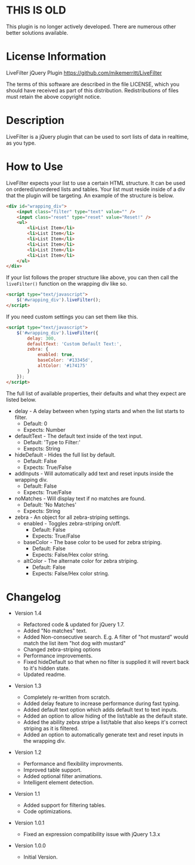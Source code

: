 # THIS IS OLD
This plugin is no longer actively developed. There are numerous other better solutions available.

# License Information
LiveFilter jQuery Plugin
https://github.com/mikemerritt/LiveFilter

The terms of this software are described in the file LICENSE, which you should have received as
part of this distribution. Redistributions of files must retain the above copyright notice.

# Description
LiveFilter is a jQuery plugin that can be used to sort lists of data in realtime, as you type.

# How to Use
LiveFilter expects your list to use a certain HTML structure. It can be used on ordered/unordered lists and tables. Your list must reside inside of a div that the plugin will be targeting. An example of the structure is below.

```html
<div id="wrapping_div">
	<input class="filter" type="text" value="" />
	<input class="reset" type="reset" value="Reset!" />
	<ul>
		<li>List Item</li>
		<li>List Item</li>
		<li>List Item</li>
		<li>List Item</li>
		<li>List Item</li>
		<li>List Item</li>
	</ul>
</div>
```

If your list follows the proper structure like above, you can then call the `liveFilter()` function on the wrapping div like so.

```html
<script type="text/javascript">
	$('#wrapping_div').liveFilter();
</script>
````

If you need custom settings you can set them like this.

```html
<script type="text/javascript">
	$('#wrapping_div').liveFilter({
		delay: 300, 
		defaultText: 'Custom Default Text:',
		zebra: {
			enabled: true,
			baseColor: '#13345d',
			altColor: '#174175'
		}
	});
</script>
```

The full list of available properties, their defaults and what they expect are listed below.

+ delay - A delay between when typing starts and when the list starts to filter.
	+ Default: 0
	+ Expects: Number
+ defaultText - The default text inside of the text input.
	+ Default: 'Type to Filter:'
	+ Exepcts: String
+ hideDefault - Hides the full list by default.
	+ Default: False
	+ Expects: True/False
+ addInputs - Will automatically add text and reset inputs inside the wrapping div.
	+ Default: False
	+ Expects: True/False
+ noMatches - Will display text if no matches are found.
	+ Default: 'No Matches'
	+ Expects: String
+ zebra - An object for all zebra-striping settings.
	+ enabled - Toggles zebra-striping on/off.
		+ Default: False
		+ Expects: True/False
	+ baseColor - The base color to be used for zebra striping.
		+ Default: False
		+ Expects: False/Hex color string.
	+ altColor - The alternate color for zebra striping.
		+ Default: False
		+ Expects: False/Hex color string.

# Changelog

+ Version 1.4
	+ Refactored code & updated for jQuery 1.7.
	+ Added "No matches" text.
	+ Added Non-consecutive search. E.g. A filter of "hot mustard" would match the list item "hot dog with mustard"
	+ Changed zebra-striping options
	+ Performance improvements.
	+ Fixed hideDefault so that when no filter is supplied it will revert back to it's hidden state.
	+ Updated readme.

+ Version 1.3
	+ Completely re-written from scratch.
	+ Added delay feature to increase performance during fast typing.
	+ Added default text option which adds default text to text inputs.
	+ Added an option to allow hiding of the list/table as the default state.
	+ Added the ability zebra stripe a list/table that also keeps it's correct striping as it is filtered.
	+ Added an option to automatically generate text and reset inputs in the wrapping div.

+ Version 1.2
	+ Performance and flexibility improvments.
	+ Improved table support.
	+ Added optional filter animations.
	+ Intelligent element detection.

+ Version 1.1
	+ Added support for filtering tables.
	+ Code optimizations.

+ Version 1.0.1
	+ Fixed an expression compatibility issue with jQuery 1.3.x

+ Version 1.0.0
	+ Initial Version.
